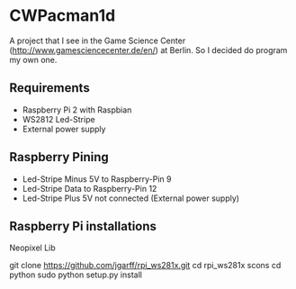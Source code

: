# CWPacman1d

A project that I see in the Game Science Center (http://www.gamesciencecenter.de/en/) at Berlin. So I decided do program my own one. 

## Requirements
* Raspberry Pi 2 with Raspbian
* WS2812 Led-Stripe
* External power supply

## Raspberry Pining
* Led-Stripe Minus 5V to Raspberry-Pin 9
* Led-Stripe Data to Raspberry-Pin 12
* Led-Stripe Plus 5V not connected (External power supply)

## Raspberry Pi installations
Neopixel Lib

git clone https://github.com/jgarff/rpi_ws281x.git
cd rpi_ws281x
scons
cd python
sudo python setup.py install






